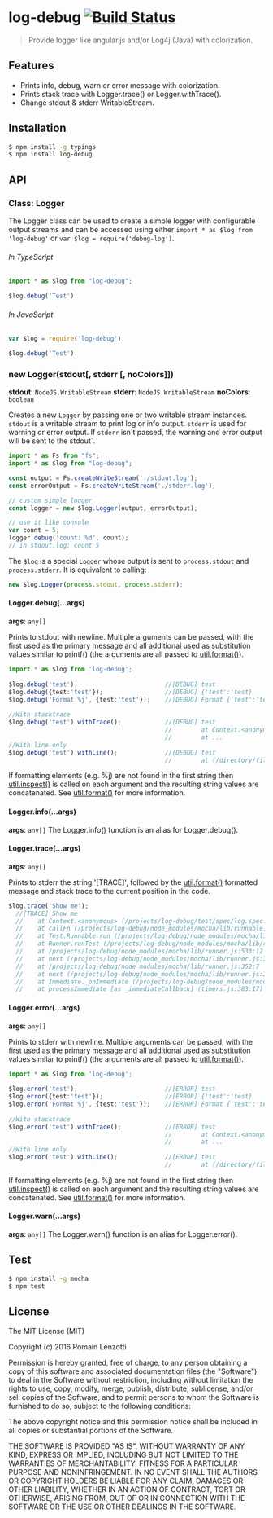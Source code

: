 # log-debug [![Build Status](https://travis-ci.org/Romakita/httpexceptions.svg?branch=master)](https://travis-ci.org/Romakita/httpexceptions)

> Provide logger like angular.js and/or Log4j (Java) with colorization.

## Features

 * Prints info, debug, warn or error message with colorization.
 * Prints stack trace with Logger.trace() or Logger.withTrace().
 * Change stdout & stderr WritableStream.

## Installation
```bash
$ npm install -g typings 
$ npm install log-debug
```

## API
### Class: Logger

The Logger class can be used to create a simple logger with configurable output streams and can be accessed using either `import * as $log from 'log-debug'` or `var $log = require('debug-log')`.

###### In TypeScript
``` typescript
import * as $log from "log-debug";

$log.debug('Test').
```

###### In JavaScript
``` typescript
var $log = require('log-debug');

$log.debug('Test').
```

### new Logger(stdout[, stderr [, noColors]])
**stdout**: `NodeJS.WritableStream`
**stderr**: `NodeJS.WritableStream`
**noColors**: `boolean`

Creates a new `Logger` by passing one or two writable stream instances. `stdout` is a writable stream to print log or info output. `stderr` is used for warning or error output. If `stderr` isn't passed, the warning and error output will be sent to the stdout`.

``` typescript
import * as Fs from "fs";
import * as $log from "log-debug";

const output = Fs.createWriteStream('./stdout.log');
const errorOutput = Fs.createWriteStream('./stderr.log');

// custom simple logger
const logger = new $log.Logger(output, errorOutput);

// use it like console
var count = 5;
logger.debug('count: %d', count);
// in stdout.log: count 5
```

The `$log` is a special `Logger` whose output is sent to `process.stdout` and `process.stderr`. It is equivalent to calling:

```typescript
new $log.Logger(process.stdout, process.stderr);
```

#### Logger.debug(...args)
**args**: `any[]`

Prints to stdout with newline. Multiple arguments can be passed, with the first used as the primary message and all additional used as substitution values similar to printf() (the arguments are all passed to [util.format()](https://nodejs.org/api/util.html#util_util_format_format)). 

``` typescript
import * as $log from 'log-debug';
   
$log.debug('test');                        //[DEBUG] test
$log.debug({test:'test'});                 //[DEBUG] {'test':'test}
$log.debug('Format %j', {test:'test'});    //[DEBUG] Format {'test':'test}
   
//With stacktrace
$log.debug('test').withTrace();            //[DEBUG] test
                                           //        at Context.<anonymous> (/directory/file.ts:80:10)
                                           //        at ...
//With line only
$log.debug('test').withLine();             //[DEBUG] test
                                           //        at (/directory/file.ts:80:10)
```   

If formatting elements (e.g. %j) are not found in the first string then [util.inspect()](https://nodejs.org/api/util.html#util_util_inspect_inspect) is called on each argument and the resulting string values are concatenated. See [util.format()](https://nodejs.org/api/util.html#util_util_format_format) for more information. 

#### Logger.info(...args)
**args**: `any[]`
The Logger.info() function is an alias for Logger.debug(). 


#### Logger.trace(...args)
**args**: `any[]`

Prints to stderr the string '[TRACE]', followed by the [util.format()](https://nodejs.org/api/util.html#util_util_format_format) formatted message and stack trace to the current position in the code.

``` typescript
$log.trace('Show me');
  //[TRACE] Show me
  //    at Context.<anonymous> (/projects/log-debug/test/spec/log.spec.ts:251:45)
  //    at callFn (/projects/log-debug/node_modules/mocha/lib/runnable.js:315:21)
  //    at Test.Runnable.run (/projects/log-debug/node_modules/mocha/lib/runnable.js:308:7)
  //    at Runner.runTest (/projects/log-debug/node_modules/mocha/lib/runner.js:422:10)
  //    at /projects/log-debug/node_modules/mocha/lib/runner.js:533:12
  //    at next (/projects/log-debug/node_modules/mocha/lib/runner.js:342:14)
  //    at /projects/log-debug/node_modules/mocha/lib/runner.js:352:7
  //    at next (/projects/log-debug/node_modules/mocha/lib/runner.js:284:14)
  //    at Immediate._onImmediate (/projects/log-debug/node_modules/mocha/lib/runner.js:320:5)
  //    at processImmediate [as _immediateCallback] (timers.js:383:17)
```


#### Logger.error(...args)
**args**: `any[]`

Prints to stderr with newline. Multiple arguments can be passed, with the first used as the primary message and all additional used as substitution values similar to printf() (the arguments are all passed to [util.format()](https://nodejs.org/api/util.html#util_util_format_format)). 

``` typescript
import * as $log from 'log-debug';
   
$log.error('test');                        //[ERROR] test
$log.error({test:'test'});                 //[ERROR] {'test':'test}
$log.error('Format %j', {test:'test'});    //[ERROR] Format {'test':'test}
   
//With stacktrace
$log.error('test').withTrace();            //[ERROR] test
                                           //        at Context.<anonymous> (/directory/file.ts:80:10)
                                           //        at ...
//With line only
$log.error('test').withLine();             //[ERROR] test
                                           //        at (/directory/file.ts:80:10)
```   

If formatting elements (e.g. %j) are not found in the first string then [util.inspect()](https://nodejs.org/api/util.html#util_util_inspect_inspect) is called on each argument and the resulting string values are concatenated. See [util.format()](https://nodejs.org/api/util.html#util_util_format_format) for more information. 

#### Logger.warn(...args)
**args**: `any[]`
The Logger.warn() function is an alias for Logger.error(). 

## Test

```bash 
$ npm install -g mocha
$ npm test
```

## License

The MIT License (MIT)

Copyright (c) 2016 Romain Lenzotti

Permission is hereby granted, free of charge, to any person obtaining a copy of this software and associated documentation files (the "Software"), to deal in the Software without restriction, including without limitation the rights to use, copy, modify, merge, publish, distribute, sublicense, and/or sell copies of the Software, and to permit persons to whom the Software is furnished to do so, subject to the following conditions:

The above copyright notice and this permission notice shall be included in all copies or substantial portions of the Software.

THE SOFTWARE IS PROVIDED "AS IS", WITHOUT WARRANTY OF ANY KIND, EXPRESS OR IMPLIED, INCLUDING BUT NOT LIMITED TO THE WARRANTIES OF MERCHANTABILITY, FITNESS FOR A PARTICULAR PURPOSE AND NONINFRINGEMENT. IN NO EVENT SHALL THE AUTHORS OR COPYRIGHT HOLDERS BE LIABLE FOR ANY CLAIM, DAMAGES OR OTHER LIABILITY, WHETHER IN AN ACTION OF CONTRACT, TORT OR OTHERWISE, ARISING FROM, OUT OF OR IN CONNECTION WITH THE SOFTWARE OR THE USE OR OTHER DEALINGS IN THE SOFTWARE.

[travis]: https://travis-ci.org/